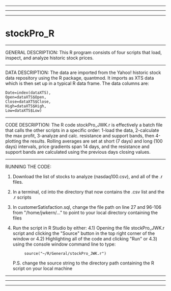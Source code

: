 ___________________________________________________________________________________________________________________________________________________________________
___________________________________________________________________________________________________________________________________________________________________
___________________________________________________________________________________________________________________________________________________________________
# stockPro_R

___________________________________________________________________________________________________________________________________________________________________
GENERAL DESCRIPTION:
This R program consists of four scripts that load, inspect, and analyze historic stock prices.   
___________________________________________________________________________________________________________________________________________________________________
DATA DESCRIPTION:
The data are imported from the Yahoo! historic stock data repository using the R package, quantmod. It imports as XTS data which is then set up in a typical R data frame. 
The data columns are: 

    Date=index(dataXTS),
    Open=dataXTS$Open,
    Close=dataXTS$Close,
    High=dataXTS$High, 
    Low=dataXTS$Low)


___________________________________________________________________________________________________________________________________________________________________
CODE DESCRIPTION:
The R code stockPro_JWK.r is effectively a batch file that calls the other scripts in a specific order: 1-load the data, 2-calculate the max profit, 3-analyze and calc. resistance
and support bands, then 4-plotting the results. Rolling averages are set at short (7 days) and long (100 days) intervals, price gradients span 14 days, and the resistance and support bands are calculated using the previous days closing values. 



___________________________________________________________________________________________________________________________________________________________________
RUNNING THE CODE:
1) Download the list of stocks to analyze (nasdaq100.csv), and all of the .r files. 

2) In a terminal, cd into the directory that now contains the .csv list and the .r scripts

3) In customerSatisfaction.sql, change the file path on line 27 and 96-106 from "/home/jwkern/..." to point to your local directory containing the files 

4) Run the script in R Studio by either:
4.1) Opening the file stockPro_JWK.r script and clicking the "Source" button in the top right corner of the window
   or
4.2) Highlighting all of the code and clicking "Run"
   or
4.3) using the console window command line to type:

            source("~/R/General/stockPro_JWK.r")
   
   P.S. change the source string to the directory path containing the R script on your local machine

___________________________________________________________________________________________________________________________________________________________________
___________________________________________________________________________________________________________________________________________________________________
___________________________________________________________________________________________________________________________________________________________________
